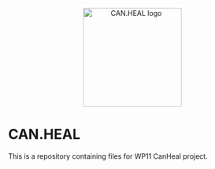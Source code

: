 <p align="center"> 
<img src="https://github.com/BiodataAnalysisGroup/CanHeal-NGS-SOPs/tree/main/images/logog.png" alt="CAN.HEAL logo" style="center; height: 200px; width:200px;"/>
</p>

# CAN.HEAL


This is a repository containing files for WP11 CanHeal project.
